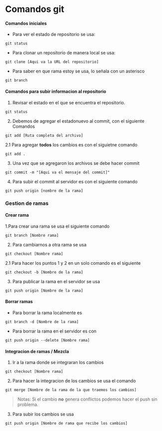 # Comandos git

#### Comandos iniciales

+ Para ver el estado de repositorio se usa:
```Shell
git status
```
+ Para clonar un repositorio de manera local se usa:
```Shell
git clone [Aqui va la URL del repositorio]
```
+ Para saber en que rama estoy se usa, lo señala con un asterisco
 ```Shell
git branch
```

#### Comandos para subir informacion al repositorio

1. Revisar el estado en el que se encuentra el repositorio.
```Shell
git status
```
2. Debemos de agregar el estadonuevo al commit, con el siguiente Comandos
```Shell
git add [Ruta completa del archivo]
```
2.1 Para agregar **todos** los cambios es con el siguietne comando
```Shell
git add .
```
3. Una vez que se agregaron los archivos se debe hacer commit
```Shell
git commit -m "[Aqui va el mensaje del commit]"
```
4. Para subir el commit al servidor es con el siguiente comando
```Shell
git push origin [nombre de la rama]
```

### Gestion de ramas
#### Crear rama
1.Para crear una rama se usa el siguiente comando
```Shell
git branch [Nombre rama]
```
2. Para cambiarnos a otra rama se usa
```Shell
git checkout [Nombre rama]
```
2.1 Para hacer los puntos 1 y 2 en un solo comando es el siguiente
```Shell
git checkout -b [Nombre de la rama]
```
3. Para publicar la rama en el servidor se usa
```Shell
git push origin [Nombre de la rama]
```

#### Borrar ramas

+ Para borrar la rama localmente es
```Shell
git branch -d [Nombre de la rama]
```
+ Para borrar la rama en el servidor es con
```Shell
git push origin --delete [Nombre rama]
```

#### Integracion de ramas / Mezcla
1. Ir a la rama donde se integraran los cambios
```Shell
git checkout [Nombre rama]
```
2. Para hacer la integracion de los cambios se usa el comando
```Shell
git merge [Nombre de la rama de la que traemos los cambios]
```
> Notas: Si el cambio **no** genera conflictos podemos hacer el push sin problema.
3. Para subir los cambios se usa
```Shell
git push origin [Nombre de rama que recibe los cambios]
```

